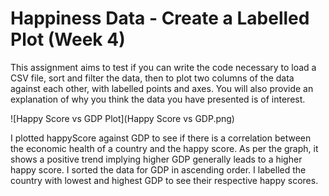 # Happiness Data - Create a Labelled Plot (Week 4)
This assignment aims to test if you can write the code necessary to load a CSV file, sort and filter the data, then to plot two columns of the data against each other, with labelled points and axes. You will also provide an explanation of why you think the data you have presented is of interest. 

![Happy Score vs GDP Plot](Happy Score vs GDP.png)

I plotted happyScore against GDP to see if there is a correlation between the economic health of a country and the happy score. As per the graph, it shows a positive trend implying higher GDP generally leads to a higher happy score. I sorted the data for GDP in ascending order. I labelled the country with lowest and highest GDP to see their respective happy scores.
